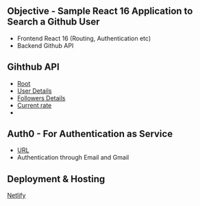 ## Objective - Sample React 16 Application to Search a Github User
- Frontend React 16 (Routing, Authentication etc)
- Backend Github API

## Gihthub API

- [Root](https://api.github.com)
- [User Details](https://api.github.com/users/chinmaydey)
- [Followers Details](https://api.github.com/users/chinmaydey/followers)
- [Current rate](https://api.github.com/rate_limit)
-   
## Auth0 - For Authentication as Service

- [URL](https://auth0.com/)
- Authentication through Email and Gmail 

## Deployment & Hosting

[Netlify](https://search-ghusers-chinmay.netlify.app/)
